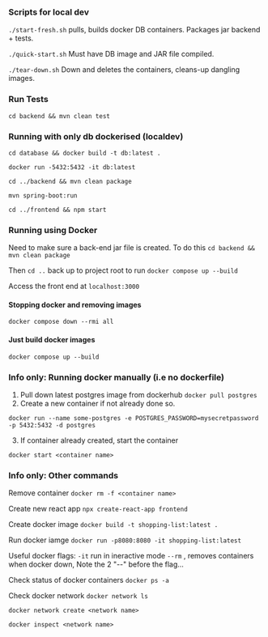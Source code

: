 ### Scripts for local dev
`./start-fresh.sh` pulls, builds docker DB containers. Packages jar backend + tests. 

`./quick-start.sh` Must have DB image and JAR file compiled. 

`./tear-down.sh` Down and deletes the containers, cleans-up dangling images. 


### Run Tests
`cd backend && mvn clean test`

### Running with only db dockerised (localdev)
`cd database && docker build -t db:latest .`

`docker run -5432:5432 -it db:latest`

`cd ../backend && mvn clean package`

`mvn spring-boot:run`

`cd ../frontend && npm start`

### Running using Docker
Need to make sure a back-end jar file is created. To do this `cd backend && mvn clean package`

Then `cd ..` back up to project root to run
`docker compose up --build`

Access the front end at `localhost:3000`

#### Stopping docker and removing images
`docker compose down --rmi all`

#### Just build docker images
`docker compose up --build`

### Info only: Running docker manually (i.e no dockerfile)
1. Pull down latest postgres image from dockerhub
`docker pull postgres`
2. Create a new container if not already done so.

`docker run --name some-postgres -e POSTGRES_PASSWORD=mysecretpassword -p 5432:5432 -d postgres`

3. If container already created, start the container

`docker start <container name>`


### Info only: Other commands
Remove container
`docker rm -f <container name>`

Create new react app
`npx create-react-app frontend`

Create docker image
`docker build -t shopping-list:latest .`

Run docker iamge
`docker run -p8080:8080 -it shopping-list:latest`

Useful docker flags:
`-it` run in ineractive mode
`--rm` , removes containers when docker down, Note the 2 "--" before the flag...

Check status of docker containers
`docker ps -a`

Check docker network
`docker network ls`

`docker network create <network name>`

`docker inspect <network name>`
